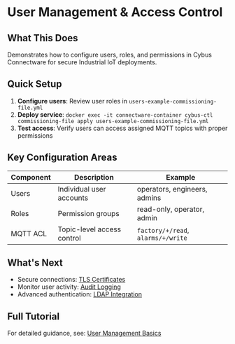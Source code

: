 # User Management & Access Control

## What This Does
Demonstrates how to configure users, roles, and permissions in Cybus Connectware for secure Industrial IoT deployments.

## Quick Setup
1. **Configure users**: Review user roles in `users-example-commissioning-file.yml`
2. **Deploy service**: `docker exec -it connectware-container cybus-ctl commissioning-file apply users-example-commissioning-file.yml`
3. **Test access**: Verify users can access assigned MQTT topics with proper permissions

## Key Configuration Areas
| Component | Description | Example |
|-----------|-------------|---------|
| Users | Individual user accounts | operators, engineers, admins |
| Roles | Permission groups | read-only, operator, admin |
| MQTT ACL | Topic-level access control | `factory/+/read`, `alarms/+/write` |

## What's Next
- Secure connections: [TLS Certificates](../mqtt-tls-certificates/)
- Monitor user activity: [Audit Logging](../../monitoring/elasticsearch/)
- Advanced authentication: [LDAP Integration](https://docs.cybus.io/)

## Full Tutorial
For detailed guidance, see: [User Management Basics](https://learn.cybus.io/user-management-basics/)